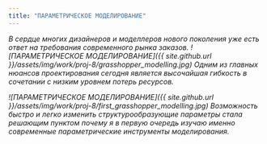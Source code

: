 ```yaml
---
title: "ПАРАМЕТРИЧЕСКОЕ МОДЕЛИРОВАНИЕ"
---
```

*В сердце многих дизайнеров и моделлеров нового поколения уже есть ответ на требования современного рынка заказов.
![ПАРАМЕТРИЧЕСКОЕ МОДЕЛИРОВАНИЕ]({{ site.github.url }}/assets/img/work/proj-8/grasshopper_modelling.jpg)
Одним из главных нюансов проектирования сегодня является высочайшая гибкость в сочетании с низким уровнем потерь ресурсов.*


*![ПАРАМЕТРИЧЕСКОЕ МОДЕЛИРОВАНИЕ]({{ site.github.url }}/assets/img/work/proj-8/first_grasshopper_modelling.jpg)
Возможность быстро и легко изменить структурообразующие параметры стала решающим пунктом почему я в первую очередь изучаю именно современные параметрические инструменты моделирования.*
